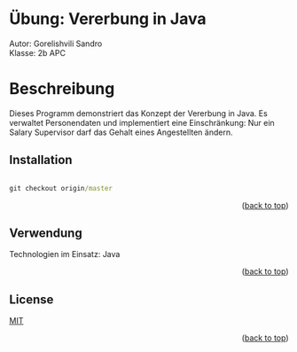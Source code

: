 # Übung: Vererbung in Java

Autor: Gorelishvili Sandro <br>
Klasse: 2b APC

# Beschreibung

Dieses Programm demonstriert das Konzept der Vererbung in Java. Es verwaltet Personendaten und implementiert eine Einschränkung: Nur ein Salary Supervisor darf das Gehalt eines Angestellten ändern.

## Installation

```cmd

git checkout origin/master

```
<p align="right">(<a href="#readme-top">back to top</a>)</p>

## Verwendung
Technologien im Einsatz: Java

<p align="right">(<a href="#readme-top">back to top</a>)</p>

## License

[MIT](https://choosealicense.com/licenses/mit/)
<p align="right">(<a href="#readme-top">back to top</a>)</p>

[product-screenshot]:program.png
